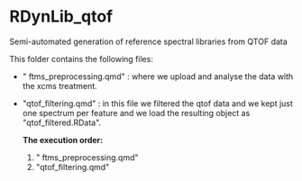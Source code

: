 # RDynLib_qtof

Semi-automated generation of reference spectral libraries from QTOF data

This folder contains the following files:

-    " ftms_preprocessing.qmd" : where we upload and analyse the data with the xcms treatment.

-   "qtof_filtering.qmd" : in this file we filtered the qtof data and we kept just one spectrum per feature and we load the resulting object as "qtof_filtered.RData".

    **The execution order:**

    1.   " ftms_preprocessing.qmd"
    2.  "qtof_filtering.qmd"
